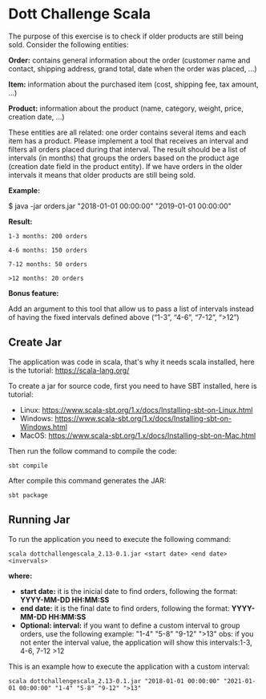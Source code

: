 # Dott Challenge Scala

The purpose of this exercise is to check if older products are still being sold. Consider the following entities:

**Order:** contains general information about the order (customer name and contact, shipping address, grand total, date when the order was placed, ...)

**Item:** information about the purchased item (cost, shipping fee, tax amount, ...)

**Product:** information about the product (name, category, weight, price, creation date, ...)

These entities are all related: one order contains several items and each item has a product.
Please implement a tool that receives an interval and filters all orders placed during that interval.
The result should be a list of intervals (in months) that groups the orders based on the product
age (creation date field in the product entity). If we have orders in the older intervals it means
that older products are still being sold.

**Example:**

$ java -jar orders.jar "2018-01-01 00:00:00" "2019-01-01 00:00:00"

**Result:**

`1-3 months: 200 orders`

`4-6 months: 150 orders`

`7-12 months: 50 orders`

`>12 months: 20 orders`

**Bonus feature:**

Add an argument to this tool that allow us to pass a list of intervals instead of having the fixed intervals defined above (“1-3”, “4-6”, “7-12”, “>12”)

## Create Jar

The application was code in scala, that's why it needs scala installed, here is the tutorial:
https://scala-lang.org/

To create a jar for source code, first you need to have SBT installed, here is tutorial: 

 - Linux: https://www.scala-sbt.org/1.x/docs/Installing-sbt-on-Linux.html
 - Windows: https://www.scala-sbt.org/1.x/docs/Installing-sbt-on-Windows.html
 - MacOS: https://www.scala-sbt.org/1.x/docs/Installing-sbt-on-Mac.html
 
 Then run the follow command to compile the code: 
 ```shell script
 sbt compile
 ```
After compile this command generates the JAR: 
 ```shell script
 sbt package
 ```

## Running Jar

To run the application you need to execute the following command:

 ```shell script
scala dottchallengescala_2.13-0.1.jar <start date> <end date> <invervals>
 ```

**where:**

 - **start date:** it is the inicial date to find orders, following the format: **YYYY-MM-DD HH:MM:SS**
 - **end date:** it is the final date to find orders, following the format: **YYYY-MM-DD HH:MM:SS**
 - **Optional: interval:** if you want to define a custom interval to group orders, use the following example: "1-4" "5-8" "9-12" ">13"
 obs: if you not enter the interval value, the application will show this intervals:1-3, 4-6, 7-12 >12
 
 This is an example how to execute the application with a custom interval:
  ```shell script
 scala dottchallengescala_2.13-0.1.jar "2018-01-01 00:00:00" "2021-01-01 00:00:00" "1-4" "5-8" "9-12" ">13"
  ```